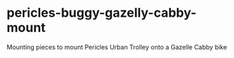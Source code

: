 # pericles-buggy-gazelly-cabby-mount
Mounting pieces to mount Pericles Urban Trolley onto a Gazelle Cabby bike
